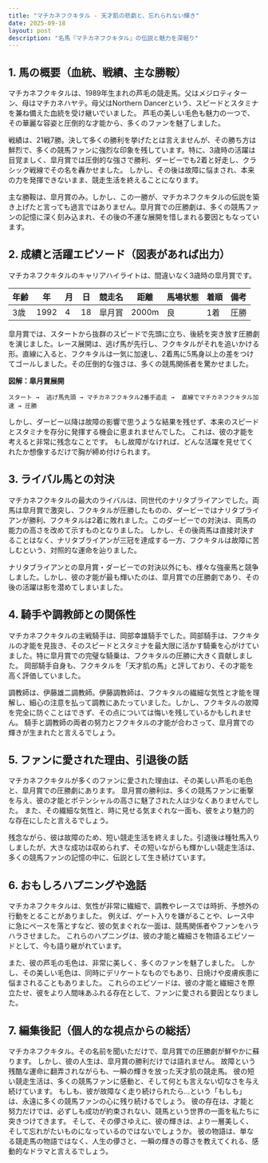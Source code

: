 ```yaml
---
title: "マチカネフクキタル - 天才肌の悲劇と、忘れられない輝き"
date: 2025-09-18
layout: post
description: "名馬『マチカネフクキタル』の伝説と魅力を深堀り"
---
```


## 1. 馬の概要（血統、戦績、主な勝鞍）

マチカネフクキタルは、1989年生まれの芦毛の競走馬。父はメジロティターン、母はマチカネハヤテ。母父はNorthern Dancerという、スピードとスタミナを兼ね備えた血統を受け継いでいました。  芦毛の美しい毛色も魅力の一つで、その華麗な容姿と圧倒的な才能から、多くのファンを魅了しました。

戦績は、21戦7勝。決して多くの勝利を挙げたとは言えませんが、その勝ち方は鮮烈で、多くの競馬ファンに強烈な印象を残しています。特に、3歳時の活躍は目覚ましく、皐月賞では圧倒的な強さで勝利、ダービーでも2着と好走し、クラシック戦線でその名を轟かせました。  しかし、その後は故障に悩まされ、本来の力を発揮できないまま、競走生活を終えることになります。

主な勝鞍は、皐月賞のみ。しかし、この一勝が、マチカネフクキタルの伝説を築き上げたと言っても過言ではありません。皐月賞での圧勝劇は、多くの競馬ファンの記憶に深く刻み込まれ、その後の不運な展開を惜しまれる要因ともなっています。


## 2. 成績と活躍エピソード（図表があれば出力）

マチカネフクキタルのキャリアハイライトは、間違いなく3歳時の皐月賞です。

| 年齢 | 年 | 月 | 日 | 競走名 | 距離 | 馬場状態 | 着順 | 備考 |
|---|---|---|---|---|---|---|---|---|
| 3歳 | 1992 | 4 | 18 | 皐月賞 | 2000m | 良 | 1着 | 圧勝 |


皐月賞では、スタートから抜群のスピードで先頭に立ち、後続を突き放す圧勝劇を演じました。レース展開は、逃げ馬が先行し、フクキタルがそれを追いかける形。直線に入ると、フクキタルは一気に加速し、2着馬に5馬身以上の差をつけてゴールしました。その圧倒的な強さは、多くの競馬関係者を驚かせました。

**図解：皐月賞展開**

```
スタート →  逃げ馬先頭 → マチカネフクキタル2番手追走 →  直線でマチカネフクキタル加速 → 圧勝
```

しかし、ダービー以降は故障の影響で思うような結果を残せず、本来のスピードとスタミナを存分に発揮する機会に恵まれませんでした。  これは、彼の才能を考えると非常に残念なことです。  もし故障がなければ、どんな活躍を見せてくれたか想像するだけで胸が締め付けられます。


## 3. ライバル馬との対決

マチカネフクキタルの最大のライバルは、同世代のナリタブライアンでした。両馬は皐月賞で激突し、フクキタルが圧勝したものの、ダービーではナリタブライアンが勝利、フクキタルは2着に敗れました。このダービーでの対決は、両馬の能力の高さを改めて示すものとなりました。  しかし、その後両馬は直接対決することはなく、ナリタブライアンが三冠を達成する一方、フクキタルは故障に苦しむという、対照的な運命を辿りました。

ナリタブライアンとの皐月賞・ダービーでの対決以外にも、様々な強豪馬と競争しました。しかし、彼の才能が最も輝いたのは、皐月賞での圧勝劇であり、その後の活躍は影を潜めてしまいました。


## 4. 騎手や調教師との関係性

マチカネフクキタルの主戦騎手は、岡部幸雄騎手でした。岡部騎手は、フクキタルの才能を見抜き、そのスピードとスタミナを最大限に活かす騎乗を心がけていました。特に皐月賞での完璧な騎乗は、フクキタルの圧勝に大きく貢献しました。  岡部騎手自身も、フクキタルを「天才肌の馬」と評しており、その才能を高く評価していました。

調教師は、伊藤雄二調教師。伊藤調教師は、フクキタルの繊細な気性と才能を理解し、細心の注意を払って調教にあたっていました。しかし、フクキタルの故障を完全に防ぐことはできず、その点については悔いを残しているかもしれません。  騎手と調教師の両者の努力とフクキタルの才能が合わさって、皐月賞での輝きが生まれたと言えるでしょう。


## 5. ファンに愛された理由、引退後の話

マチカネフクキタルが多くのファンに愛された理由は、その美しい芦毛の毛色と、皐月賞での圧勝劇にあります。  皐月賞の勝利は、多くの競馬ファンに衝撃を与え、彼の才能とポテンシャルの高さに魅了された人は少なくありませんでした。  また、その繊細な気性と、時に見せる気まぐれな一面も、彼をより魅力的な存在にしたと言えるでしょう。

残念ながら、彼は故障のため、短い競走生活を終えました。引退後は種牡馬入りしましたが、大きな成功は収められず、その短いながらも輝かしい競走生活は、多くの競馬ファンの記憶の中に、伝説として生き続けています。


## 6. おもしろハプニングや逸話

マチカネフクキタルは、気性が非常に繊細で、調教やレースでは時折、予想外の行動をとることがありました。  例えば、ゲート入りを嫌がることや、レース中に急にペースを落とすなど、彼の気まぐれな一面は、競馬関係者やファンをハラハラさせました。  これらのハプニングは、彼の才能と繊細さを物語るエピソードとして、今も語り継がれています。

また、彼の芦毛の毛色は、非常に美しく、多くのファンを魅了しました。  しかし、その美しい毛色は、同時にデリケートなものでもあり、日焼けや皮膚疾患に悩まされることもありました。  これらのエピソードは、彼の才能と繊細さを際立たせ、彼をより人間味あふれる存在として、ファンに愛される要因となりました。


## 7. 編集後記（個人的な視点からの総括）

マチカネフクキタル。その名前を聞いただけで、皐月賞での圧勝劇が鮮やかに蘇ります。  しかし、彼の人生は、皐月賞の勝利だけでは語れません。  故障という残酷な運命に翻弄されながらも、一瞬の輝きを放った天才肌の競走馬。  彼の短い競走生活は、多くの競馬ファンに感動と、そして何とも言えない切なさを与え続けています。  もしも、彼が故障なく走り続けられたら…という「もしも」は、永遠に多くの競馬ファンの心に残り続けるでしょう。  彼の存在は、才能と努力だけでは、必ずしも成功が約束されない、競馬という世界の一面を私たちに突きつけてきます。  そして、その儚さゆえに、彼の輝きは、より一層美しく、そして忘れがたいものになっているのではないでしょうか。  彼の物語は、単なる競走馬の物語ではなく、人生の儚さと、一瞬の輝きの尊さを教えてくれる、感動的なドラマと言えるでしょう。
